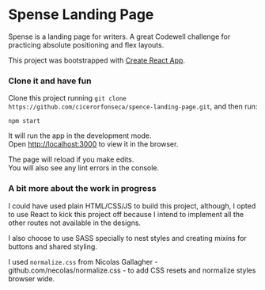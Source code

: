 # Spense Landing Page

Spense is a landing page for writers. A great Codewell challenge for practicing absolute positioning and flex layouts.

This project was bootstrapped with [Create React App](https://github.com/facebook/create-react-app).

### Clone it and have fun

Clone this project running `git clone https://github.com/cicerorfonseca/spence-landing-page.git`, and then run:

```
npm start
```

It will run the app in the development mode.\
Open [http://localhost:3000](http://localhost:3000) to view it in the browser.

The page will reload if you make edits.\
You will also see any lint errors in the console.

### A bit more about the work in progress

I could have used plain HTML/CSS/JS to build this project, although, I opted to use React to kick this project off because I intend to implement all the other routes not available in the designs.

I also choose to use SASS specially to nest styles and creating mixins for buttons and shared styling.

I used `normalize.css` from Nicolas Gallagher - github.com/necolas/normalize.css - to add CSS resets and normalize styles browser wide.
